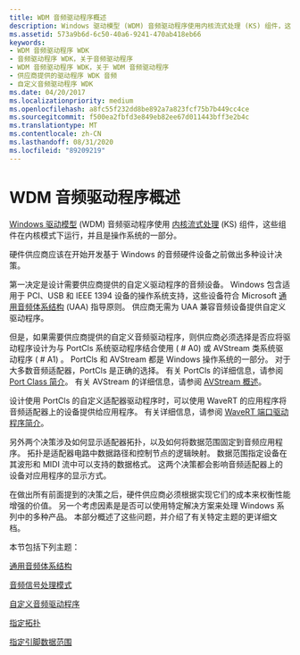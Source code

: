 ```yaml
---
title: WDM 音频驱动程序概述
description: Windows 驱动模型 (WDM) 音频驱动程序使用内核流式处理 (KS) 组件，这些组件在内核模式下运行，并且是操作系统的一部分。
ms.assetid: 573a9b6d-6c50-40a6-9241-470ab418eb66
keywords:
- WDM 音频驱动程序 WDK
- 音频驱动程序 WDK，关于音频驱动程序
- WDM 音频驱动程序 WDK，关于 WDM 音频驱动程序
- 供应商提供的驱动程序 WDK 音频
- 自定义音频驱动程序 WDK
ms.date: 04/20/2017
ms.localizationpriority: medium
ms.openlocfilehash: a8fc55f232dd8be892a7a823fcf75b7b449cc4ce
ms.sourcegitcommit: f500ea2fbfd3e849eb82ee67d011443bff3e2b4c
ms.translationtype: MT
ms.contentlocale: zh-CN
ms.lasthandoff: 08/31/2020
ms.locfileid: "89209219"
---
```

# <a name="wdm-audio-drivers-overview"></a>WDM 音频驱动程序概述


[Windows 驱动模型](https://docs.microsoft.com/windows-hardware/drivers/kernel/windows-driver-model) (WDM) 音频驱动程序使用 [内核流式处理](../stream/kernel-streaming.md) (KS) 组件，这些组件在内核模式下运行，并且是操作系统的一部分。

硬件供应商应该在开始开发基于 Windows 的音频硬件设备之前做出多种设计决策。

第一决定是设计需要供应商提供的自定义驱动程序的音频设备。 Windows 包含适用于 PCI、USB 和 IEEE 1394 设备的操作系统支持，这些设备符合 Microsoft [通用音频体系结构](universal-audio-architecture.md) (UAA) 指导原则。 供应商无需为 UAA 兼容音频设备提供自定义驱动程序。

但是，如果需要供应商提供的自定义音频驱动程序，则供应商必须选择是否应将驱动程序设计为与 PortCls 系统驱动程序结合使用 ( # A0) 或 AVStream 类系统驱动程序 ( # A1) 。 PortCls 和 AVStream 都是 Windows 操作系统的一部分。 对于大多数音频适配器，PortCls 是正确的选择。 有关 PortCls 的详细信息，请参阅 [Port Class 简介](introduction-to-port-class.md)。 有关 AVStream 的详细信息，请参阅 [AVStream 概述](../stream/avstream-overview.md)。

设计使用 PortCls 的自定义适配器驱动程序时，可以使用 WaveRT 的应用程序将音频适配器上的设备提供给应用程序。 有关详细信息，请参阅 [WaveRT 端口驱动程序简介](introducing-the-wavert-port-driver.md)。

另外两个决策涉及如何显示适配器拓扑，以及如何将数据范围固定到音频应用程序。 拓扑是适配器电路中数据路径和控制节点的逻辑映射。 数据范围指定设备在其波形和 MIDI 流中可以支持的数据格式。 这两个决策都会影响音频适配器上的设备对应用程序的显示方式。

在做出所有前面提到的决策之后，硬件供应商必须根据实现它们的成本来权衡性能增强的价值。 另一个考虑因素是是否可以使用特定解决方案来处理 Windows 系列中的多种产品。 本部分概述了这些问题，并介绍了有关特定主题的更详细文档。

本节包括下列主题：

[通用音频体系结构](universal-audio-architecture.md)

[音频信号处理模式](audio-signal-processing-modes.md)

[自定义音频驱动程序](custom-audio-drivers.md)

[指定拓扑](specifying-the-topology.md)

[指定引脚数据范围](specifying-pin-data-ranges.md)

 

